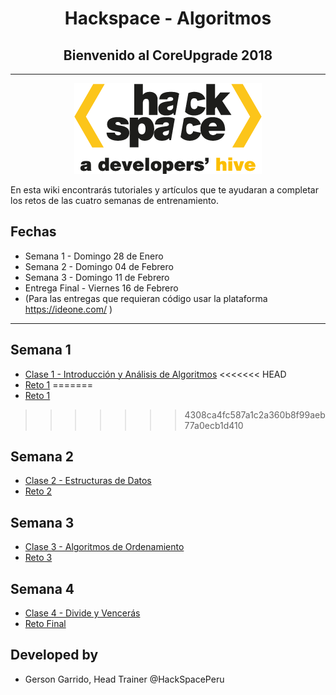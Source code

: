 <h1 align="center">
    Hackspace - Algoritmos
</h1>

<h2 align="center">
    Bienvenido al CoreUpgrade 2018
</h2>

***


<p align="center"> 
<img src="https://github.com/gersongams/HackSpaceAlgorithms/blob/master/hs-logo.png">
</p>

En esta wiki encontrarás tutoriales y artículos que te ayudaran a completar los retos de las cuatro semanas de entrenamiento.

## Fechas

* Semana 1 - Domingo 28 de Enero
* Semana 2 - Domingo 04 de Febrero
* Semana 3 - Domingo 11 de Febrero
* Entrega Final - Viernes 16 de Febrero
* (Para las entregas que requieran código usar la plataforma https://ideone.com/ )

***

## Semana 1

* [Clase 1 - Introducción y Análisis de Algoritmos](https://github.com/HackSpacePeru/coreupgrade-2018-algorithms/blob/master/Semana-1.md)
<<<<<<< HEAD
* [Reto 1](https://github.com/HackSpacePeru/coreup-algorithms/blob/master/Reto-1.md)
=======
* [Reto 1](https://github.com/HackSpacePeru/coreupgrade-2018-algorithms/blob/master/Reto-1.md)
>>>>>>> 4308ca4fc587a1c2a360b8f99aeb77a0ecb1d410

## Semana 2

* [Clase 2 - Estructuras de Datos](https://github.com/HackSpacePeru/coreupgrade-2018-algorithms/blob/master/Semana-2.md)
* [Reto 2](https://github.com/HackSpacePeru/coreupgrade-2018-algorithms/blob/master/Reto-2.md)

## Semana 3

* [Clase 3 - Algoritmos de Ordenamiento](https://github.com/HackSpacePeru/coreupgrade-2018-algorithms/blob/master/Semana-3.md)
* [Reto 3](https://github.com/HackSpacePeru/coreupgrade-2018-algorithms/blob/master/Reto-3.md)

## Semana 4

* [Clase 4 - Divide y Vencerás](https://github.com/HackSpacePeru/coreup-algorithms/blob/master/Semana-4.md)
* [Reto Final](https://github.com/HackSpacePeru/coreup-algorithms/blob/master/Reto-Final.md)

## Developed by

* Gerson Garrido, Head Trainer @HackSpacePeru
